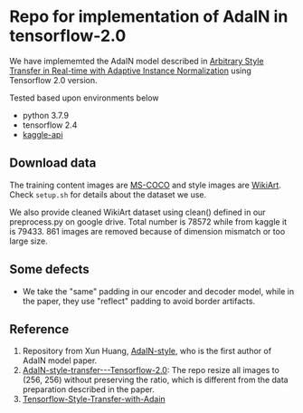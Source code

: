 # Repo for implementation of AdaIN in tensorflow-2.0

We have implememted the AdaIN model described in [Arbitrary Style Transfer in Real-time with Adaptive Instance Normalization](https://arxiv.org/abs/1703.06868) using Tensorflow 2.0 version.

Tested based upon environments below
* python 3.7.9
* tensorflow 2.4
* [kaggle-api](https://github.com/Kaggle/kaggle-api)

## Download data 
The training content images are [MS-COCO](https://cocodataset.org/#home) and style images are [WikiArt](https://www.kaggle.com/c/painter-by-numbers). Check `setup.sh` for details about the dataset we use.

We also provide cleaned WikiArt dataset using clean() defined in our preprocess.py on google drive. Total number is 78572 while from kaggle it is 79433. 861 images are removed because of dimension mismatch or too large size.

## Some defects
* We take the "same" padding in our encoder and decoder model, while in the paper, they use "reflect" padding to avoid border artifacts.

## Reference
1. Repository from Xun Huang, [AdaIN-style](https://github.com/xunhuang1995/AdaIN-style), who is the first author of AdaIN model paper.
2. [AdaIN-style-transfer---Tensorflow-2.0](https://github.com/rasmushr97/AdaIN-style-transfer---Tensorflow-2.0): The repo resize all images to (256, 256) without preserving the ratio, which is different from the data preparation described in the paper. 
3. [Tensorflow-Style-Transfer-with-Adain](https://github.com/JunbinWang/Tensorflow-Style-Transfer-with-Adain)